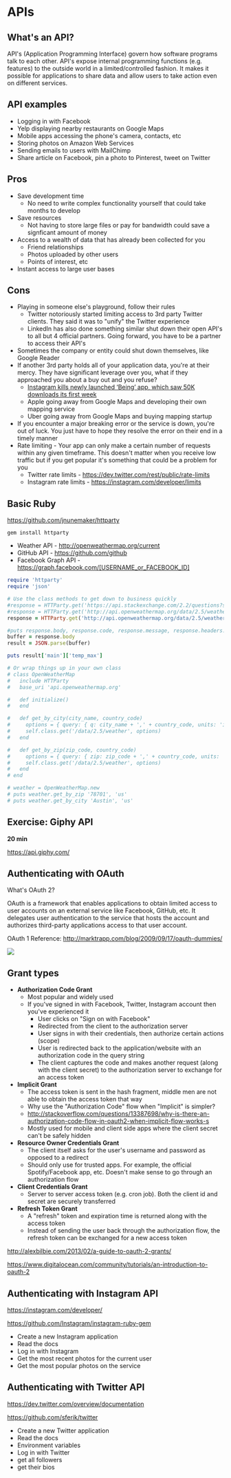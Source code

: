 # APIs

## What's an API?

API's (Application Programming Interface) govern how software programs talk to each other. API's expose internal programming functions (e.g. features) to the outside world in a limited/controlled fashion. It makes it possible for applications to share data and allow users to take action even on different services.  

## API examples

- Logging in with Facebook
- Yelp displaying nearby restaurants on Google Maps 
- Mobile apps accessing the phone's camera, contacts, etc
- Storing photos on Amazon Web Services
- Sending emails to users with MailChimp
- Share article on Facebook, pin a photo to Pinterest, tweet on Twitter 

## Pros

- Save development time
  - No need to write complex functionality yourself that could take months to develop
- Save resources
  - Not having to store large files or pay for bandwidth could save a signficant amount of money
- Access to a wealth of data that has already been collected for you 
  - Friend relationships
  - Photos uploaded by other users
  - Points of interest, etc
- Instant access to large user bases

## Cons

- Playing in someone else's playground, follow their rules
  - Twitter notoriously started limiting access to 3rd party Twitter clients. They said it was to "unify" the Twitter experience
  - LinkedIn has also done something similar shut down their open API's to all but 4 official partners. Going forward, you have to be a partner to access their API's
- Sometimes the company or entity could shut down themselves, like Google Reader
- If another 3rd party holds all of your application data, you're at their mercy. They have significant leverage over you, what if they approached you about a buy out and you refuse? 
  - [Instagram kills newly launched ‘Being’ app, which saw 50K downloads its first week](http://social.techcrunch.com/2016/03/09/instagram-kills-newly-launched-being-app-which-saw-50k-downloads-its-first-week/)
  - Apple going away from Google Maps and developing their own mapping service
  - Uber going away from Google Maps and buying mapping startup
- If you encounter a major breaking error or the service is down, you're out of luck. You just have to hope they resolve the error on their end in a timely manner
- Rate limiting - Your app can only make a certain number of requests within any given timeframe. This doesn't matter when you receive low traffic but if you get popular it's something that could be a problem for you
  - Twitter rate limits - https://dev.twitter.com/rest/public/rate-limits
  - Instagram rate limits - https://instagram.com/developer/limits

## Basic Ruby

https://github.com/jnunemaker/httparty

`gem install httparty`

- Weather API - http://openweathermap.org/current
- GitHub API - https://github.com/github
- Facebook Graph API - https://graph.facebook.com/[USERNAME_or_FACEBOOK_ID]

```RUBY
require 'httparty'
require 'json'

# Use the class methods to get down to business quickly
#response = HTTParty.get('https://api.stackexchange.com/2.2/questions?site=stackoverflow')
#response = HTTParty.get('http://api.openweathermap.org/data/2.5/weather?zip=78701')
response = HTTParty.get('http://api.openweathermap.org/data/2.5/weather?q=austin,us&units=imperial')

#puts response.body, response.code, response.message, response.headers.inspect
buffer = response.body
result = JSON.parse(buffer) 

puts result['main']['temp_max']

# Or wrap things up in your own class
# class OpenWeatherMap
#   include HTTParty
#   base_uri 'api.openweathermap.org'

#   def initialize()
#   end

#   def get_by_city(city_name, country_code)
#     options = { query: { q: city_name + ',' + country_code, units: 'imperial' } }
#     self.class.get('/data/2.5/weather', options)
#   end

#   def get_by_zip(zip_code, country_code)
#     options = { query: { zip: zip_code + ',' + country_code, units: 'imperial' } }
#     self.class.get('/data/2.5/weather', options)
#   end
# end

# weather = OpenWeatherMap.new
# puts weather.get_by_zip '78701', 'us'
# puts weather.get_by_city 'Austin', 'us'
```

## Exercise: Giphy API
**20 min**

https://api.giphy.com/

## Authenticating with OAuth

What's OAuth 2? 

OAuth is a framework that enables applications to obtain limited access to user accounts on an external service like Facebook, GitHub, etc. It delegates user authentication to the service that hosts the account and authorizes third-party applications access to that user account. 

OAuth 1 Reference:
http://marktrapp.com/blog/2009/09/17/oauth-dummies/

<img src="http://i.stack.imgur.com/Xn4c0.png">

## Grant types

- **Authorization Code Grant**
  - Most popular and widely used
  - If you've signed in with Facebook, Twitter, Instagram account then you've experienced it
    - User clicks on "Sign on with Facebook"
    - Redirected from the client to the authorization server
    - User signs in with their credentials, then authorize certain actions (scope)
    - User is redirected back to the application/website with an authorization code in the query string
    - The client captures the code and makes another request (along with the client secret) to the authorization server to exchange for an access token
- **Implicit Grant**
  - The access token is sent in the hash fragment, middle men are not able to obtain the access token that way
  - Why use the "Authorization Code" flow when "Implicit" is simpler? 
  - http://stackoverflow.com/questions/13387698/why-is-there-an-authorization-code-flow-in-oauth2-when-implicit-flow-works-s
  - Mostly used for mobile and client side apps where the client secret can't be safely hidden
- **Resource Owner Credentials Grant**
  - The client itself asks for the user's username and password as opposed to a redirect
  - Should only use for trusted apps. For example, the official Spotify/Facebook app, etc. Doesn't make sense to go through an authorization flow 
- **Client Credentials Grant**
  - Server to server access token (e.g. cron job). Both the client id and secret are securely transferred 
- **Refresh Token Grant**
  - A "refresh" token and expiration time is returned along with the access token
  - Instead of sending the user back through the authorization flow, the refresh token can be exchanged for a new access token 

http://alexbilbie.com/2013/02/a-guide-to-oauth-2-grants/

https://www.digitalocean.com/community/tutorials/an-introduction-to-oauth-2

## Authenticating with Instagram API

https://instagram.com/developer/

https://github.com/Instagram/instagram-ruby-gem

- Create a new Instagram application
- Read the docs
- Log in with Instagram
- Get the most recent photos for the current user
- Get the most popular photos on the service

## Authenticating with Twitter API

https://dev.twitter.com/overview/documentation

https://github.com/sferik/twitter

- Create a new Twitter application
- Read the docs
- Environment variables
- Log in with Twitter
- get all followers
- get their bios
